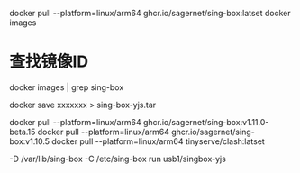 docker pull --platform=linux/arm64 ghcr.io/sagernet/sing-box:latset
docker images 
# 查找镜像ID
docker images | grep sing-box

docker save xxxxxxx > sing-box-yjs.tar


docker pull --platform=linux/arm64 ghcr.io/sagernet/sing-box:v1.11.0-beta.15
docker pull --platform=linux/arm64 ghcr.io/sagernet/sing-box:v1.10.5
docker pull --platform=linux/arm64 tinyserve/clash:latset




-D /var/lib/sing-box -C /etc/sing-box run
usb1/singbox-yjs


